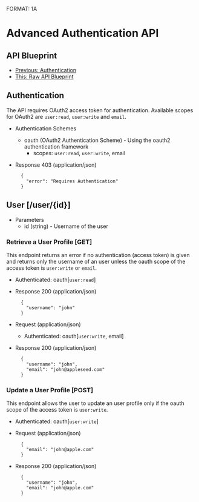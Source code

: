 FORMAT: 1A

# Advanced Authentication API

## API Blueprint
+ [Previous: Authentication](13.%20Authentication.md)
+ [This: Raw API Blueprint](https://raw.github.com/apiaryio/api-blueprint/master/examples/14.%20Advanced%20Authentication.md)

## Authentication
The API requires OAuth2 access token for authentication. Available scopes for OAuth2 are `user:read`, `user:write` and `email`.

+ Authentication Schemes
    + oauth (OAuth2 Authentication Scheme) - Using the oauth2 authentication framework
        + scopes: `user:read`, `user:write`, email

+ Response 403 (application/json)

        {
          "error": "Requires Authentication"
        }

## User [/user/{id}]

+ Parameters
    + id (string) - Username of the user

### Retrieve a User Profile [GET]
This endpoint returns an error if no authentication (access token) is given and returns only the username of an user unless the oauth scope of the access token is `user:write` or `email`.

+ Authenticated: oauth[`user:read`]

+ Response 200 (application/json)

        {
          "username": "john"
        }

+ Request (application/json)
    + Authenticated: oauth[`user:write`, email]

+ Response 200 (application/json)

        {
          "username": "john",
          "email": "john@appleseed.com"
        }

### Update a User Profile [POST]
This endpoint allows the user to update an user profile only if the oauth scope of the access token is `user:write`.

+ Authenticated: oauth[`user:write`]

+ Request (application/json)

        {
          "email": "john@apple.com"
        }

+ Response 200 (application/json)

        {
          "username": "john",
          "email": "john@apple.com"
        }
